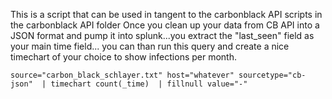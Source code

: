 This is a script that can be used in tangent to the carbonblack API scripts in the carbonblack API folder
Once you clean up your data from CB API into a JSON format and pump it into splunk...you extract the "last_seen"
field as your main time field... you can than run this query and create a nice timechart of your choice to show
infections per month.

`source="carbon_black_schlayer.txt" host="whatever" sourcetype="cb-json" 
| timechart count(_time) 
| fillnull value="-"
`
